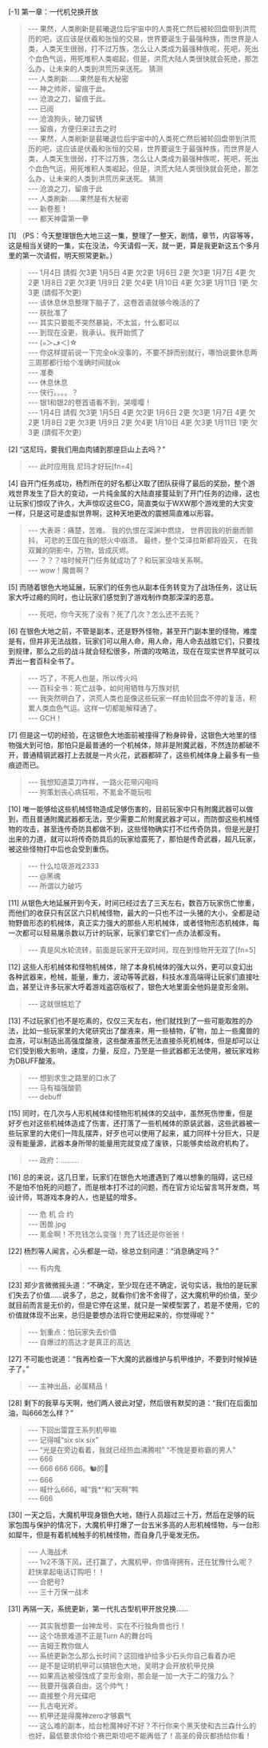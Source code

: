 
[-1] 第一章：一代机兑换开放
>--- 果然，人类刷新是裴曦退位后宇宙中的人类死亡然后被轮回盘带到洪荒历的吧，这应该是伏羲和张恒的交易，世界要诞生于最强种族，而世界是人类，人类天生很弱，打不过万族，怎么让人类成为最强种族呢，死吧，死出个血色气运，用死堆积人类崛起，但是，洪荒大陆人类很快就会死绝，那怎么办，让未来的人类到洪荒历来送死。
猜测<br>
>--- 人类刷新……果然是有大秘密<br>
>--- 神之帅斧，留痕于此。<br>
>--- 沧浪之刀，留痕于此。<br>
>--- 已阅<br>
>--- 沧浪狗头，破刀留锈<br>
>--- 留痕，方便归来过去之时<br>
>--- 果然，人类刷新是裴曦退位后宇宙中的人类死亡然后被轮回盘带到洪荒历的吧，这应该是伏羲和张恒的交易，世界要诞生于最强种族，而世界是人类，人类天生很弱，打不过万族，怎么让人类成为最强种族呢，死吧，死出个血色气运，用死堆积人类崛起，但是，洪荒大陆人类很快就会死绝，那怎么办，让未来的人类到洪荒历来送死。
猜测<br>
>--- 沧浪之刀，留痕于此<br>
>--- 人类刷新……果然是有大秘密<br>
>--- 新卷惹！<br>
>--- 都天神雷第一拳<br>

[1] （PS：今天整理银色大地三这一集，整理了一整天，剧情，章节，内容等等，这是相当关键的一集，实在没法，今天请假一天，就一更，算是我更新这五个多月里的第一次请假，明天照常更新。）
>--- 1月4日 請假 欠3更 
1月5日 4更 欠2更 
1月6日 2更 欠3更 
1月7日 4更 欠2更 
1月8日 2更 欠3更
1月9日 2更 欠4更
1月10日 4更 欠3更
1月11日 1更 欠3更 (請假不欠更)<br>
>--- 该休息休息整理下脑子了，这卷首语就够今晚活的了<br>
>--- 朕批准了<br>
>--- 其实只要能不突然暴毙，不太监，什么都可以<br>
>--- 到现在没更，我承认。我开始慌了<br>
>--- (๑＞ڡ＜)☆<br>
>--- 你这样提前说一下完全ok没事的，不要不辞而别就行，哪怕说要休息两三周那都行给个准确时间就ok<br>
>--- 准奏<br>
>--- 休息休息<br>
>--- 侠行。。。。？<br>
>--- 银1和银2的卷首语看不到，哭嘤嘤！<br>
>--- 1月4日 請假 欠3更 
1月5日 4更 欠2更 
1月6日 2更 欠3更 
1月7日 4更 欠2更 
1月8日 2更 欠3更
1月9日 2更 欠4更
1月10日 4更 欠3更
1月11日 1更 欠3更 (請假不欠更)<br>

[2] “这尼玛，要我们用血肉铺到那座巨山上去吗？”
>--- 此时应用我 尼玛才好玩[fn=4]<br>

[4] 自开门任务成功，杨烈所在的好名都让X取了团队获得了最后的奖励，整个游戏世界发生了巨大的变动，一片纯金属的大陆直接蔓延到了开门任务的边缘，这也让玩家们惊叹了许久，大声惊叹这些CG，简直类似于WXW那个游戏里的大灾变一样，只是这可是虚拟世界啊，这种天地更改的震撼简直难以形容。
>--- 大表哥：痛楚，苦难。
我的仇恨在深渊中燃烧，
世界因我的折磨而颤抖，
可悲的王国在我的怒火中崩溃。
最终，整个艾泽拉斯都将毁灭，
在我双翼的阴影中，万物，皆成灰烬。<br>
>--- ？？？啥时候开门任务就成功了？和玩家没啥关系啊。<br>
>--- wow！魔兽啊？<br>

[5] 而随着银色大地延展，玩家们的任务也从副本任务转变为了战场任务，这让玩家大呼过瘾的同时，也让玩家们感觉到了游戏制作商那深深的恶意。
>--- 死吧，你今天死了没有？死了几次？怎么还不去死？<br>

[6] 在银色大地之前，不管是副本，还是野外怪物，甚至开门副本里的怪物，难度是有，但并非无法战胜，玩家们可以用人命，用人命，用人命去战胜它们，只要找到规律，那么之后的战斗就会轻松很多，所谓的攻略法，现在在现实世界早就可以弄出一套百科全书了。
>--- 巧了，不死人也是，所以传火吗<br>
>--- 百科全书：死亡战争，如何用牺牲与万族对抗<br>
>--- 我突然明白了，洪荒人类也是像这些玩家一样由轮回盘不停的复活，积累人类血色气运。这样一切都能解释通了。<br>
>--- GCH！<br>

[7] 但是这一切的经验，在这银色大地面前被撞得了粉身碎骨，这银色大地里的怪物强大到可怕，那怕只是最普通的一个机械体，除非是附魔武器，不然连防都破不开，普通精钢武器打上去就是一片火花，武器都碎了，这些机械体身上最多有一些痕迹而已。
>--- 我想知道菜刀咋样，一路火花带闪电吗<br>
>--- 狗策划丧心病狂啦，不氪金不能玩啦<br>

[10] 唯一能够给这些机械怪物造成足够伤害的，目前玩家中只有附魔武器可以做到，而且普通附魔武器都无法，至少需要二阶附魔武器才可以，而防御这些机械怪物的攻击，甚至连传奇防具都做不到，这些怪物确实打不烂传奇防具，但是光是打出来的力道，就可以将传奇防具后的玩家给震死了，那怕是传奇武器，超凡玩家，被这些怪物打中后也会受到重伤。
>--- 什么垃圾游戏2333<br>
>--- @黑魂<br>
>--- 所谓以力破巧<br>

[11] 从银色大地延展开到今天，时间已经过去了三天左右，数百万玩家伤亡惨重，而他们的收获只有区区六只机械怪物，最大的一只也不过一头猪的大小，全都是动物野兽形态的机械体，真正实力强大的那些人形机械体，或者怪物形态机械体，每一次都可以轻易屠杀数以万计的玩家，玩家们拿它们一点办法都没有。
>--- 真是风水轮流转，前面是玩家开无双时间，现在到怪物开无双了[fn=5]<br>

[12] 这些人形机械体和怪物机械体，除了本身机械体的强大以外，更可以变幻出各种武器来，枪械，能量，重力，波动等等武器，科技水准高端得让玩家们直接吐血，甚至让许多玩家大呼着游戏盗窃版权了，银色大地里面全他妈是变形金刚。
>--- 这就很尴尬了<br>

[13] 不过玩家们也不是吃素的，仅仅三天左右，他们就找到了一些可能取胜的办法，比如一些玩家里的大佬研究出了酸液来，用一些植物，矿物，加上一些魔兽的血液，可以制造出高强度酸液，这些酸液虽然无法直接杀死机械体，但是却可以让它们受到极大影响，速度，力量，反应，乃至是一些武器都无法使用，被玩家戏称为DBUFF酸液。
>--- 想到求生之路里的口水了<br>
>--- 马有福强酸箭<br>
>--- debuff<br>

[15] 同时，在几次与人形机械体和怪物形机械体的交战中，虽然死伤惨重，但是好歹也对这些机械体造成了伤害，还打落了一些机械体的原装武器，这些武器被一些玩家里的大佬们一阵乱摆弄，好歹也可以使用了起来，威力同样十分巨大，只是没有能量源，武器本身所带的能量用完就变成了废铁，只能够卖给政府机构了。
>--- 政府：………<br>

[16] 总的来说，这几日里，玩家们在银色大地遭遇到了难以想象的阻碍，这已经不是怕不怕死的问题了，而是根本打不过的问题，而在官方论坛留言骂开发商，骂设计师，骂游戏本身的人，也是猛的增多。
>--- 危  机  合  约<br>
>--- 困兽.jpg<br>
>--- 氪金啊！不充钱怎么变强！充了钱还是你爸爸！<br>

[22] 杨烈等人闻言，心头都是一动，徐总立刻问道：“消息确定吗？”
>--- 有内鬼<br>

[23] 郑少言微微摇头道：“不确定，至少现在还不确定，说句实话，我怕的是玩家们失去了价值……说多了，总之，就看你们舍不舍得了，这大魔机甲的价值，至少就目前而言是无价的，但是它停在这里，就只是一架模型罢了，若是不使用，它的价值就体现不出来，总归是要想办法将它使用起来的，你觉得呢？”
>--- 划重点：怕玩家失去价值<br>
>--- 自爆过的高达才是真正的高达<br>

[27] 不可能也说道：“我再检查一下大魔的武器维护与机甲维护，不要到时候掉链子了。”
>--- 主神出品，必属精品！<br>

[28] 剩下的我草与天啊，他们两人彼此对望，然后很有默契的道：“我们在后面加油，叫666怎么样？”
>--- 下回出雷霆王系列机甲嘛<br>
>--- 记得喊“six six six”<br>
>--- “光是在旁边看着，我就已经热血沸腾啦” “不愧是要称霸的男人”<br>
>--- 666<br>
>--- 666  666  666。🐿️的🐒<br>
>--- 666<br>
>--- 喊什么666，喊“我*“和“天啊“鸭<br>
>--- 666<br>

[30] 一天之后，大魔机甲现身银色大地，随行人员超过三十万，然后在足够的玩家包围与保护的情况下，大魔机甲打爆了一台五米多高的人形机械怪物，与一台形如犀牛，但是有着机械触手的机械怪物，而自身几乎毫发无伤。
>--- 人海战术<br>
>--- 1v2不落下风，还打赢了，大魔机甲，你值得拥有，还在犹豫什么呢？赶快拿起电话订购吧！！<br>
>--- 合肥号?<br>
>--- 三十万保一战术<br>

[31] 再隔一天，系统更新，第一代扎古型机甲开放兑换……
>--- 其实我想要一台神龙号、实在不行独角兽也行！<br>
>--- 这个场景难道不正是Turn A的舞台吗<br>
>--- 吉姆王教你做人<br>
>--- 系统更新怎么那么长时间？这回维护给多少石头你自己看着办吧<br>
>--- 是不是证明机甲可以搞银色大地，吴明才会开放机甲兑换<br>
>--- 如果高达被侵蚀成了变形金刚，那会是一加一大于二的强力么？<br>
>--- 我要开强袭自由，这个帅气！<br>
>--- 直接整个月光碟吧<br>
>--- 扎古电光斧。<br>
>--- 机甲还是得魔神zero才够霸气<br>
>--- 这么难的副本，给台枪魔神好不好？不行你来个黑天使和古兰森什么的也好，最低要求你给个赛巴斯坦吧不能再低了！高圣的骨灰都扬给你看！<br>
